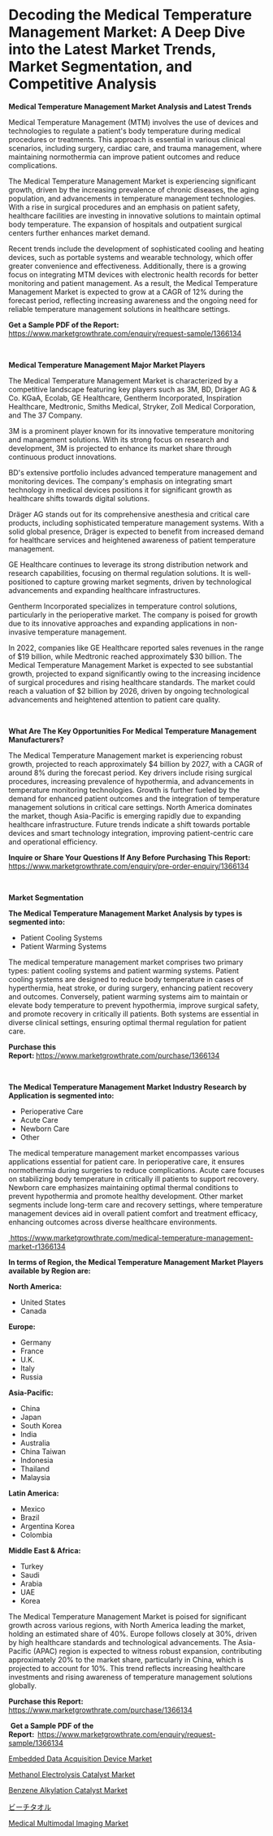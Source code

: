 <p><h1>Decoding the Medical Temperature Management Market: A Deep Dive into the Latest Market Trends, Market Segmentation, and Competitive Analysis</h1></p><p><strong>Medical Temperature Management Market Analysis and Latest Trends</strong></p>
<p><p>Medical Temperature Management (MTM) involves the use of devices and technologies to regulate a patient's body temperature during medical procedures or treatments. This approach is essential in various clinical scenarios, including surgery, cardiac care, and trauma management, where maintaining normothermia can improve patient outcomes and reduce complications.</p><p>The Medical Temperature Management Market is experiencing significant growth, driven by the increasing prevalence of chronic diseases, the aging population, and advancements in temperature management technologies. With a rise in surgical procedures and an emphasis on patient safety, healthcare facilities are investing in innovative solutions to maintain optimal body temperature. The expansion of hospitals and outpatient surgical centers further enhances market demand.</p><p>Recent trends include the development of sophisticated cooling and heating devices, such as portable systems and wearable technology, which offer greater convenience and effectiveness. Additionally, there is a growing focus on integrating MTM devices with electronic health records for better monitoring and patient management. As a result, the Medical Temperature Management Market is expected to grow at a CAGR of 12% during the forecast period, reflecting increasing awareness and the ongoing need for reliable temperature management solutions in healthcare settings.</p></p>
<p><strong>Get a Sample PDF of the Report:&nbsp;</strong> <a href="https://www.marketgrowthrate.com/enquiry/request-sample/1366134">https://www.marketgrowthrate.com/enquiry/request-sample/1366134</a></p>
<p>&nbsp;</p>
<p><strong>Medical Temperature Management Major Market Players</strong></p>
<p><p>The Medical Temperature Management Market is characterized by a competitive landscape featuring key players such as 3M, BD, Dräger AG & Co. KGaA, Ecolab, GE Healthcare, Gentherm Incorporated, Inspiration Healthcare, Medtronic, Smiths Medical, Stryker, Zoll Medical Corporation, and The 37 Company. </p><p>3M is a prominent player known for its innovative temperature monitoring and management solutions. With its strong focus on research and development, 3M is projected to enhance its market share through continuous product innovations. </p><p>BD's extensive portfolio includes advanced temperature management and monitoring devices. The company's emphasis on integrating smart technology in medical devices positions it for significant growth as healthcare shifts towards digital solutions.</p><p>Dräger AG stands out for its comprehensive anesthesia and critical care products, including sophisticated temperature management systems. With a solid global presence, Dräger is expected to benefit from increased demand for healthcare services and heightened awareness of patient temperature management.</p><p>GE Healthcare continues to leverage its strong distribution network and research capabilities, focusing on thermal regulation solutions. It is well-positioned to capture growing market segments, driven by technological advancements and expanding healthcare infrastructures.</p><p>Gentherm Incorporated specializes in temperature control solutions, particularly in the perioperative market. The company is poised for growth due to its innovative approaches and expanding applications in non-invasive temperature management.</p><p>In 2022, companies like GE Healthcare reported sales revenues in the range of $19 billion, while Medtronic reached approximately $30 billion. The Medical Temperature Management Market is expected to see substantial growth, projected to expand significantly owing to the increasing incidence of surgical procedures and rising healthcare standards. The market could reach a valuation of $2 billion by 2026, driven by ongoing technological advancements and heightened attention to patient care quality.</p></p>
<p>&nbsp;</p>
<p><strong>What Are The Key Opportunities For Medical Temperature Management Manufacturers?</strong></p>
<p><p>The Medical Temperature Management market is experiencing robust growth, projected to reach approximately $4 billion by 2027, with a CAGR of around 8% during the forecast period. Key drivers include rising surgical procedures, increasing prevalence of hypothermia, and advancements in temperature monitoring technologies. Growth is further fueled by the demand for enhanced patient outcomes and the integration of temperature management solutions in critical care settings. North America dominates the market, though Asia-Pacific is emerging rapidly due to expanding healthcare infrastructure. Future trends indicate a shift towards portable devices and smart technology integration, improving patient-centric care and operational efficiency.</p></p>
<p><strong>Inquire or Share Your Questions If Any Before Purchasing This Report:</strong> <a href="https://www.marketgrowthrate.com/enquiry/pre-order-enquiry/1366134">https://www.marketgrowthrate.com/enquiry/pre-order-enquiry/1366134</a></p>
<p>&nbsp;</p>
<p><strong>Market Segmentation</strong></p>
<p><strong>The Medical Temperature Management Market Analysis by types is segmented into:</strong></p>
<p><ul><li>Patient Cooling Systems</li><li>Patient Warming Systems</li></ul></p>
<p><p>The medical temperature management market comprises two primary types: patient cooling systems and patient warming systems. Patient cooling systems are designed to reduce body temperature in cases of hyperthermia, heat stroke, or during surgery, enhancing patient recovery and outcomes. Conversely, patient warming systems aim to maintain or elevate body temperature to prevent hypothermia, improve surgical safety, and promote recovery in critically ill patients. Both systems are essential in diverse clinical settings, ensuring optimal thermal regulation for patient care.</p></p>
<p><strong>Purchase this Report:&nbsp;</strong><a href="https://www.marketgrowthrate.com/purchase/1366134">https://www.marketgrowthrate.com/purchase/1366134</a></p>
<p>&nbsp;</p>
<p><strong>The Medical Temperature Management Market Industry Research by Application is segmented into:</strong></p>
<p><ul><li>Perioperative Care</li><li>Acute Care</li><li>Newborn Care</li><li>Other</li></ul></p>
<p><p>The medical temperature management market encompasses various applications essential for patient care. In perioperative care, it ensures normothermia during surgeries to reduce complications. Acute care focuses on stabilizing body temperature in critically ill patients to support recovery. Newborn care emphasizes maintaining optimal thermal conditions to prevent hypothermia and promote healthy development. Other market segments include long-term care and recovery settings, where temperature management devices aid in overall patient comfort and treatment efficacy, enhancing outcomes across diverse healthcare environments.</p></p>
<p><a href="https://www.marketgrowthrate.com/medical-temperature-management-market-r1366134">&nbsp;https://www.marketgrowthrate.com/medical-temperature-management-market-r1366134</a></p>
<p><strong>In terms of Region, the Medical Temperature Management Market Players available by Region are:</strong></p>
<p>
    <p> <strong> North America: </strong>
        <ul>
            <li>United States</li>
            <li>Canada</li>
        </ul>
        </p> 
    <p> <strong> Europe: </strong>
        <ul>
            <li>Germany</li>
            <li>France</li>
            <li>U.K.</li>
            <li>Italy</li>
            <li>Russia</li>
        </ul>
        </p> 
    <p> <strong> Asia-Pacific: </strong>
        <ul>
            <li>China</li>
            <li>Japan</li>
            <li>South Korea</li>
            <li>India</li>
            <li>Australia</li>
            <li>China Taiwan</li>
            <li>Indonesia</li>
            <li>Thailand</li>
            <li>Malaysia</li>
        </ul>
        </p> 
    <p> <strong> Latin America: </strong>
        <ul>
            <li>Mexico</li>
            <li>Brazil</li>
            <li>Argentina Korea</li>
            <li>Colombia</li>
        </ul>
        </p> 
    <p> <strong> Middle East & Africa: </strong>
        <ul>
            <li>Turkey</li>
            <li>Saudi</li>
            <li>Arabia</li>
            <li>UAE</li>
            <li>Korea</li>
        </ul>
    </p>
    </p>
<p><p>The Medical Temperature Management Market is poised for significant growth across various regions, with North America leading the market, holding an estimated share of 40%. Europe follows closely at 30%, driven by high healthcare standards and technological advancements. The Asia-Pacific (APAC) region is expected to witness robust expansion, contributing approximately 20% to the market share, particularly in China, which is projected to account for 10%. This trend reflects increasing healthcare investments and rising awareness of temperature management solutions globally.</p></p>
<p><strong>Purchase this Report: </strong><a href="https://www.marketgrowthrate.com/purchase/1366134">https://www.marketgrowthrate.com/purchase/1366134</a></p>
<p>&nbsp;<strong>Get a Sample PDF of the Report:&nbsp;&nbsp;</strong><a href="https://www.marketgrowthrate.com/enquiry/request-sample/1366134">https://www.marketgrowthrate.com/enquiry/request-sample/1366134</a></p>
<p><strong></strong></p>
<p><p><a href="https://github.com/olyy49keyt/Market-Research-Report-List-1/blob/main/embedded-data-acquisition-device-market.md">Embedded Data Acquisition Device Market</a></p><p><a href="https://issuu.com/reportprime-2/docs/methanol-electrolysis-catalyst-mark_b21655b21bc1ea">Methanol Electrolysis Catalyst Market</a></p><p><a href="https://issuu.com/reportprime-2/docs/benzene-alkylation-catalyst-market-_f09be8cd86debd">Benzene Alkylation Catalyst Market</a></p><p><a href="https://medium.com/@lamarledner2023/%E5%B8%82%E5%A0%B4%E4%BA%88%E6%B8%AC%E3%81%AE%E5%A4%89%E5%8C%96-%E3%82%B0%E3%83%AD%E3%83%BC%E3%83%90%E3%83%AB%E3%83%93%E3%83%BC%E3%83%81%E3%82%BF%E3%82%AA%E3%83%AB%E5%B8%82%E5%A0%B4%E3%81%AE%E3%83%80%E3%82%A4%E3%83%8A%E3%83%9F%E3%82%AF%E3%82%B9%E3%81%A8%E4%BB%8A%E5%BE%8C%E3%81%AE%E3%83%88%E3%83%AC%E3%83%B3%E3%83%89-2024-2031-58cd1a8bfdde?postPublishedType=repub">ビーチタオル</a></p><p><a href="https://github.com/tamvrosiya/Market-Research-Report-List-6/blob/main/medical-multimodal-imaging-market.md">Medical Multimodal Imaging Market</a></p></p>